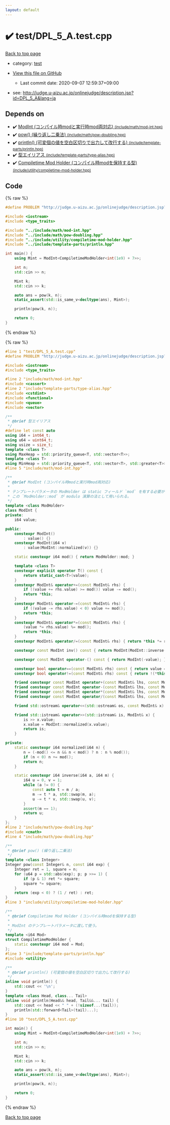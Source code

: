 ```yaml
---
layout: default
---
```


<!-- mathjax config similar to math.stackexchange -->
<script type="text/javascript" async
  src="https://cdnjs.cloudflare.com/ajax/libs/mathjax/2.7.5/MathJax.js?config=TeX-MML-AM_CHTML">
</script>
<script type="text/x-mathjax-config">
  MathJax.Hub.Config({
    TeX: { equationNumbers: { autoNumber: "AMS" }},
    tex2jax: {
      inlineMath: [ ['$','$'] ],
      processEscapes: true
    },
    "HTML-CSS": { matchFontHeight: false },
    displayAlign: "left",
    displayIndent: "2em"
  });
</script>

<script type="text/javascript" src="https://cdnjs.cloudflare.com/ajax/libs/jquery/3.4.1/jquery.min.js"></script>
<script src="https://cdn.jsdelivr.net/npm/jquery-balloon-js@1.1.2/jquery.balloon.min.js" integrity="sha256-ZEYs9VrgAeNuPvs15E39OsyOJaIkXEEt10fzxJ20+2I=" crossorigin="anonymous"></script>
<script type="text/javascript" src="../../assets/js/copy-button.js"></script>
<link rel="stylesheet" href="../../assets/css/copy-button.css" />


# :heavy_check_mark: test/DPL_5_A.test.cpp

<a href="../../index.html">Back to top page</a>

* category: <a href="../../index.html#098f6bcd4621d373cade4e832627b4f6">test</a>
* <a href="{{ site.github.repository_url }}/blob/master/test/DPL_5_A.test.cpp">View this file on GitHub</a>
    - Last commit date: 2020-09-07 12:59:37+09:00


* see: <a href="http://judge.u-aizu.ac.jp/onlinejudge/description.jsp?id=DPL_5_A&lang=ja">http://judge.u-aizu.ac.jp/onlinejudge/description.jsp?id=DPL_5_A&lang=ja</a>


## Depends on

* :heavy_check_mark: <a href="../../library/include/math/mod-int.hpp.html">ModInt (コンパイル時modと実行時mod両対応) <small>(include/math/mod-int.hpp)</small></a>
* :heavy_check_mark: <a href="../../library/include/math/pow-doubling.hpp.html">pow() (繰り返し二乗法) <small>(include/math/pow-doubling.hpp)</small></a>
* :heavy_check_mark: <a href="../../library/include/template-parts/println.hpp.html">println() (可変個の値を空白区切りで出力して改行する) <small>(include/template-parts/println.hpp)</small></a>
* :heavy_check_mark: <a href="../../library/include/template-parts/type-alias.hpp.html">型エイリアス <small>(include/template-parts/type-alias.hpp)</small></a>
* :heavy_check_mark: <a href="../../library/include/utility/compiletime-mod-holder.hpp.html">Compiletime Mod Holder (コンパイル時modを保持する型) <small>(include/utility/compiletime-mod-holder.hpp)</small></a>


## Code

<a id="unbundled"></a>
{% raw %}
```cpp
#define PROBLEM "http://judge.u-aizu.ac.jp/onlinejudge/description.jsp?id=DPL_5_A&lang=ja"

#include <iostream>
#include <type_traits>

#include "../include/math/mod-int.hpp"
#include "../include/math/pow-doubling.hpp"
#include "../include/utility/compiletime-mod-holder.hpp"
#include "../include/template-parts/println.hpp"

int main() {
    using Mint = ModInt<CompiletimeModHolder<int(1e9) + 7>>;

    int n;
    std::cin >> n;

    Mint k;
    std::cin >> k;

    auto ans = pow(k, n);
    static_assert(std::is_same_v<decltype(ans), Mint>);

    println(pow(k, n));

    return 0;
}

```
{% endraw %}

<a id="bundled"></a>
{% raw %}
```cpp
#line 1 "test/DPL_5_A.test.cpp"
#define PROBLEM "http://judge.u-aizu.ac.jp/onlinejudge/description.jsp?id=DPL_5_A&lang=ja"

#include <iostream>
#include <type_traits>

#line 2 "include/math/mod-int.hpp"
#include <cassert>
#line 2 "include/template-parts/type-alias.hpp"
#include <cstdint>
#include <functional>
#include <queue>
#include <vector>

/**
 * @brief 型エイリアス
 */
#define let const auto
using i64 = int64_t;
using u64 = uint64_t;
using usize = size_t;
template <class T>
using MaxHeap = std::priority_queue<T, std::vector<T>>;
template <class T>
using MinHeap = std::priority_queue<T, std::vector<T>, std::greater<T>>;
#line 5 "include/math/mod-int.hpp"

/**
 * @brief ModInt (コンパイル時modと実行時mod両対応)
 *
 * テンプレートパラメータの ModHolder は static フィールド `mod` を有する必要がある。
 * この `ModHolder::mod` が modulo 演算の法として用いられる。
 */
template <class ModHolder>
class ModInt {
private:
    i64 value;

public:
    constexpr ModInt()
        : value() {}
    constexpr ModInt(i64 v)
        : value(ModInt::normalized(v)) {}

    static constexpr i64 mod() { return ModHolder::mod; }

    template <class T>
    constexpr explicit operator T() const {
        return static_cast<T>(value);
    }
    constexpr ModInt& operator+=(const ModInt& rhs) {
        if ((value += rhs.value) >= mod()) value -= mod();
        return *this;
    }
    constexpr ModInt& operator-=(const ModInt& rhs) {
        if ((value -= rhs.value) < 0) value += mod();
        return *this;
    }
    constexpr ModInt& operator*=(const ModInt& rhs) {
        (value *= rhs.value) %= mod();
        return *this;
    }
    constexpr ModInt& operator/=(const ModInt& rhs) { return *this *= rhs.inv(); }

    constexpr const ModInt inv() const { return ModInt(ModInt::inverse(value, mod())); }

    constexpr const ModInt operator-() const { return ModInt(-value); }

    constexpr bool operator==(const ModInt& rhs) const { return value == rhs.value; }
    constexpr bool operator!=(const ModInt& rhs) const { return !(*this == rhs); }

    friend constexpr const ModInt operator+(const ModInt& lhs, const ModInt& rhs) { return ModInt(lhs) += rhs; }
    friend constexpr const ModInt operator-(const ModInt& lhs, const ModInt& rhs) { return ModInt(lhs) -= rhs; }
    friend constexpr const ModInt operator*(const ModInt& lhs, const ModInt& rhs) { return ModInt(lhs) *= rhs; }
    friend constexpr const ModInt operator/(const ModInt& lhs, const ModInt& rhs) { return ModInt(lhs) /= rhs; }

    friend std::ostream& operator<<(std::ostream& os, const ModInt& x) { return os << x.value; }

    friend std::istream& operator>>(std::istream& is, ModInt& x) {
        is >> x.value;
        x.value = ModInt::normalized(x.value);
        return is;
    }

private:
    static constexpr i64 normalized(i64 n) {
        n = (-mod() <= n && n < mod() ? n : n % mod());
        if (n < 0) n += mod();
        return n;
    }

    static constexpr i64 inverse(i64 a, i64 m) {
        i64 u = 0, v = 1;
        while (a != 0) {
            const auto t = m / a;
            m -= t * a, std::swap(m, a);
            u -= t * v, std::swap(u, v);
        }
        assert(m == 1);
        return u;
    }
};
#line 2 "include/math/pow-doubling.hpp"
#include <cmath>
#line 4 "include/math/pow-doubling.hpp"

/**
 * @brief pow() (繰り返し二乗法)
 */
template <class Integer>
Integer pow(const Integer& n, const i64 exp) {
    Integer ret = 1, square = n;
    for (u64 p = std::abs(exp); p; p >>= 1) {
        if (p & 1) ret *= square;
        square *= square;
    }
    return (exp < 0) ? (1 / ret) : ret;
}
#line 3 "include/utility/compiletime-mod-holder.hpp"

/**
 * @brief Compiletime Mod Holder (コンパイル時modを保持する型)
 *
 * ModInt のテンプレートパラメータに渡して使う。
 */
template <i64 Mod>
struct CompiletimeModHolder {
    static constexpr i64 mod = Mod;
};
#line 3 "include/template-parts/println.hpp"
#include <utility>

/**
 * @brief println() (可変個の値を空白区切りで出力して改行する)
 */
inline void println() {
    std::cout << '\n';
}
template <class Head, class... Tail>
inline void println(Head&& head, Tail&&... tail) {
    std::cout << head << " " + (!sizeof...(tail));
    println(std::forward<Tail>(tail)...);
}
#line 10 "test/DPL_5_A.test.cpp"

int main() {
    using Mint = ModInt<CompiletimeModHolder<int(1e9) + 7>>;

    int n;
    std::cin >> n;

    Mint k;
    std::cin >> k;

    auto ans = pow(k, n);
    static_assert(std::is_same_v<decltype(ans), Mint>);

    println(pow(k, n));

    return 0;
}

```
{% endraw %}

<a href="../../index.html">Back to top page</a>

